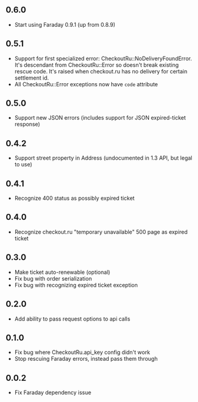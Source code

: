 ## 0.6.0

- Start using Faraday 0.9.1 (up from 0.8.9)

## 0.5.1

- Support for first specialized error: CheckoutRu::NoDeliveryFoundError.
  It's descendant from CheckoutRu::Error so doesn't break existing rescue code.
  It's raised when checkout.ru has no delivery for certain settlement id.
- All CheckoutRu::Error exceptions now have `code` attribute

## 0.5.0

- Support new JSON errors (includes support for JSON expired-ticket response)

## 0.4.2

- Support street property in Address (undocumented in 1.3 API, but legal to use)

## 0.4.1

- Recognize 400 status as possibly expired ticket

## 0.4.0

- Recognize checkout.ru "temporary unavailable" 500 page as expired ticket

## 0.3.0

- Make ticket auto-renewable (optional)
- Fix bug with order serialization
- Fix bug with recognizing expired ticket exception

## 0.2.0

- Add ability to pass request options to api calls

## 0.1.0

- Fix bug where CheckoutRu.api_key config didn't work
- Stop rescuing Faraday errors, instead pass them through

## 0.0.2

- Fix Faraday dependency issue
